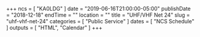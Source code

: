 +++
ncs = [ "KA0LDG" ]
date = "2019-06-16T21:00:00-05:00"
publishDate = "2018-12-18"
endTime = ""
location = ""
title = "UHF/VHF Net 24"
slug = "uhf-vhf-net-24"
categories = [ "Public Service" ]
dates = [ "NCS Schedule" ]
outputs = [ "HTML", "Calendar" ]
+++
